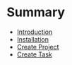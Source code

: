 # Summary

* [Introduction](README.md)
* [Installation](chapter1.md)
* [Create Project](create-project.md)
* [Create Task](create-task.md)

